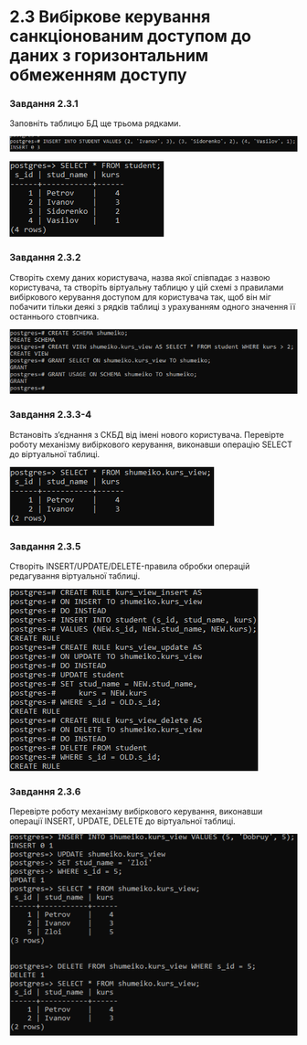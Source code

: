 # 2.3 Вибіркове керування санкціонованим доступом до даних з горизонтальним обмеженням доступу

### Завдання 2.3.1
Заповніть таблицю БД ще трьома рядками.

![zavd_1](screnshots_task2/zavd_1.png) 

![zavd_1_1](screnshots_task2/zavd_1_1.png)

### Завдання 2.3.2
Створіть схему даних користувача, назва якої співпадає з назвою користувача, та
створіть віртуальну таблицю у цій схемі з правилами вибіркового керування доступом для
користувача так, щоб він міг побачити тільки деякі з рядків таблиці з урахуванням одного
значення її останнього стовпчика.

![zavd_2](screnshots_task2/zavd_2.png) 

### Завдання 2.3.3-4
Встановіть з’єднання з СКБД від імені нового користувача. Перевірте роботу механізму вибіркового керування, виконавши операцію SELECT
до віртуальної таблиці.

![zavd_4](screnshots_task2/zavd_4.png) 

### Завдання 2.3.5
Створіть INSERT/UPDATE/DELETE-правила обробки операцій редагування віртуальної таблиці.

![zavd_5](screnshots_task2/zavd_5.png) 

### Завдання 2.3.6
Перевірте роботу механізму вибіркового керування, виконавши операції INSERT, UPDATE, DELETE до віртуальної таблиці.

![zavd_6](screnshots_task2/zavd_6.png) 
